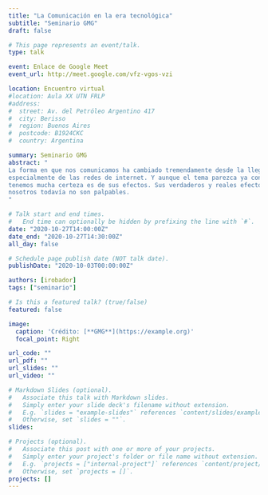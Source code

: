 ```yaml
---
title: "La Comunicación en la era tecnológica"
subtitle: "Seminario GMG"
draft: false

# This page represents an event/talk.
type: talk

event: Enlace de Google Meet
event_url: http://meet.google.com/vfz-vgos-vzi

location: Encuentro virtual
#location: Aula XX UTN FRLP
#address:
#  street: Av. del Petróleo Argentino 417
#  city: Berisso
#  region: Buenos Aires
#  postcode: B1924CKC
#  country: Argentina

summary: Seminario GMG
abstract: "
La forma en que nos comunicamos ha cambiado tremendamente desde la llegada de la tecnología;
especialmente de las redes de internet. Y aunque el tema parezca ya conocido por todos, de lo que no
tenemos mucha certeza es de sus efectos. Sus verdaderos y reales efectos, que para muchos de
nosotros todavía no son palpables.
"

# Talk start and end times.
#   End time can optionally be hidden by prefixing the line with `#`.
date: "2020-10-27T14:00:00Z"
date_end: "2020-10-27T14:30:00Z"
all_day: false

# Schedule page publish date (NOT talk date).
publishDate: "2020-10-03T00:00:00Z"

authors: [irobador]
tags: ["seminario"]

# Is this a featured talk? (true/false)
featured: false

image:
  caption: 'Crédito: [**GMG**](https://example.org)'
  focal_point: Right

url_code: ""
url_pdf: ""
url_slides: ""
url_video: ""

# Markdown Slides (optional).
#   Associate this talk with Markdown slides.
#   Simply enter your slide deck's filename without extension.
#   E.g. `slides = "example-slides"` references `content/slides/example-slides.md`.
#   Otherwise, set `slides = ""`.
slides:

# Projects (optional).
#   Associate this post with one or more of your projects.
#   Simply enter your project's folder or file name without extension.
#   E.g. `projects = ["internal-project"]` references `content/project/deep-learning/index.md`.
#   Otherwise, set `projects = []`.
projects: []
---
```

